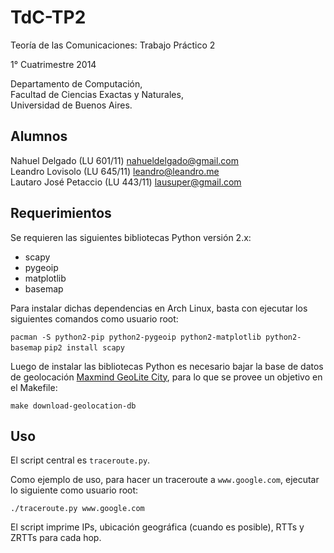 TdC-TP2
=======

Teoría de las Comunicaciones: Trabajo Práctico 2

1° Cuatrimestre 2014

Departamento de Computación,  
Facultad de Ciencias Exactas y Naturales,  
Universidad de Buenos Aires.

Alumnos
-------

Nahuel Delgado (LU 601/11) [nahueldelgado@gmail.com](mailto:nahueldelgado@gmail.com)  
Leandro Lovisolo (LU 645/11) [leandro@leandro.me](mailto:leandro@leandro.me)  
Lautaro José Petaccio  (LU 443/11) [lausuper@gmail.com](mailto:lausuper@gmail.com)

Requerimientos
--------------

Se requieren las siguientes bibliotecas Python versión 2.x:

- scapy
- pygeoip
- matplotlib
- basemap

Para instalar dichas dependencias en Arch Linux, basta con ejecutar los siguientes comandos como usuario root:

`pacman -S python2-pip python2-pygeoip python2-matplotlib python2-basemap`
`pip2 install scapy`

Luego de instalar las bibliotecas Python es necesario bajar la base de datos de geolocación [Maxmind GeoLite City](http://dev.maxmind.com/geoip/legacy/geolite/), para lo que se provee un objetivo en el Makefile:

`make download-geolocation-db`

Uso
---

El script central es `traceroute.py`.

Como ejemplo de uso, para hacer un traceroute a `www.google.com`, ejecutar lo siguiente como usuario root:

`./traceroute.py www.google.com`

El script imprime IPs, ubicación geográfica (cuando es posible), RTTs y ZRTTs para cada hop.